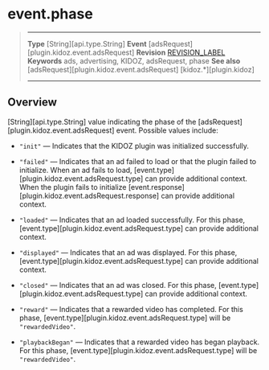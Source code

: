 # event.phase

> --------------------- ------------------------------------------------------------------------------------------
> __Type__              [String][api.type.String]
> __Event__             [adsRequest][plugin.kidoz.event.adsRequest]
> __Revision__          [REVISION_LABEL](REVISION_URL)
> __Keywords__          ads, advertising, KIDOZ, adsRequest, phase
> __See also__			[adsRequest][plugin.kidoz.event.adsRequest]
>						[kidoz.*][plugin.kidoz]
> --------------------- ------------------------------------------------------------------------------------------

## Overview

[String][api.type.String] value indicating the phase of the [adsRequest][plugin.kidoz.event.adsRequest] event. Possible values include:

* `"init"` &mdash; Indicates that the KIDOZ plugin was initialized successfully.

* `"failed"` &mdash; Indicates that an ad failed to load or that the plugin failed to initialize. When an ad fails to load, [event.type][plugin.kidoz.event.adsRequest.type] can provide additional context. When the plugin fails to initialize [event.response][plugin.kidoz.event.adsRequest.response] can provide additional context.

* `"loaded"` &mdash; Indicates that an ad loaded successfully. For this phase, [event.type][plugin.kidoz.event.adsRequest.type] can provide additional context.

* `"displayed"` &mdash; Indicates that an ad was displayed. For this phase, [event.type][plugin.kidoz.event.adsRequest.type] can provide additional context.

* `"closed"` &mdash; Indicates that an ad was closed. For this phase, [event.type][plugin.kidoz.event.adsRequest.type] can provide additional context.

* `"reward"` &mdash; Indicates that a rewarded video has completed. For this phase, [event.type][plugin.kidoz.event.adsRequest.type] will be `"rewardedVideo"`.

* `"playbackBegan"` &mdash; Indicates that a rewarded video has began playback. For this phase, [event.type][plugin.kidoz.event.adsRequest.type] will be `"rewardedVideo"`.

